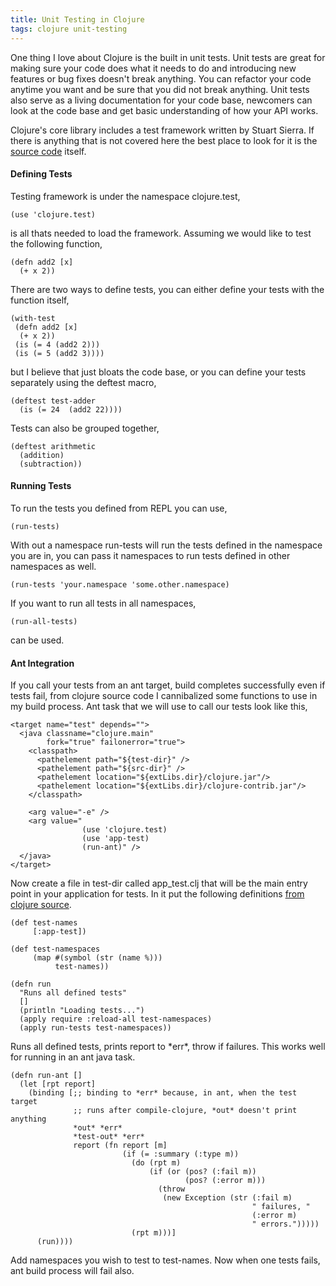 ```yaml
---
title: Unit Testing in Clojure
tags: clojure unit-testing
---
```


One thing I love about Clojure is the built in unit tests. Unit tests
are great for making sure your code does what it needs to do and
introducing new features or bug fixes doesn't break anything. You can
refactor your code anytime you want and be sure that you did not break
anything. Unit tests also serve as a living documentation for your code
base, newcomers can look at the code base and get basic understanding of
how your API works.


Clojure's core library includes a test framework written by Stuart
Sierra. If there is anything that is not covered here the best place to
look for it is the [source
code](http://github.com/richhickey/clojure/blob/master/src/clj/clojure/test.clj)
itself.


#### Defining Tests

Testing framework is under the namespace clojure.test,

    (use 'clojure.test)

is all thats needed to load the framework. Assuming we would like to
test the following function,

    (defn add2 [x] 
      (+ x 2)) 

There are two ways to define tests, you can either define your tests
with the function itself,

    (with-test
     (defn add2 [x] 
      (+ x 2))
     (is (= 4 (add2 2)))
     (is (= 5 (add2 3))))

but I believe that just bloats the code base, or you can define your
tests separately using the deftest macro,

    (deftest test-adder
      (is (= 24  (add2 22))))

Tests can also be grouped together,

    (deftest arithmetic
      (addition)
      (subtraction))

#### Running Tests

To run the tests you defined from REPL you can use,

    (run-tests)

With out a namespace run-tests will run the tests defined in the
namespace you are in, you can pass it namespaces to run tests defined in
other namespaces as well.

    (run-tests 'your.namespace 'some.other.namespace)

If you want to run all tests in all namespaces,

    (run-all-tests)

can be used.

#### Ant Integration

If you call your tests from an ant target, build completes successfully
even if tests fail, from clojure source code I cannibalized some
functions to use in my build process. Ant task that we will use to call
our tests look like this,

    <target name="test" depends="">
      <java classname="clojure.main" 
            fork="true" failonerror="true">  
        <classpath>
          <pathelement path="${test-dir}" />
          <pathelement path="${src-dir}" />
          <pathelement location="${extLibs.dir}/clojure.jar"/>
          <pathelement location="${extLibs.dir}/clojure-contrib.jar"/>
        </classpath>

        <arg value="-e" />
        <arg value="
                    (use 'clojure.test)
                    (use 'app-test)
                    (run-ant)" />
      </java>  
    </target>

Now create a file in test-dir called app_test.clj that will be the main
entry point in your application for tests. In it put the following
definitions [from clojure
source](http://github.com/richhickey/clojure/blob/abca86ea023080fd4ceed24b9887a653a56722eb/test/clojure/test_clojure.clj).

    (def test-names
         [:app-test])
 
    (def test-namespaces
         (map #(symbol (str (name %)))
              test-names))
 
    (defn run
      "Runs all defined tests"
      []
      (println "Loading tests...")
      (apply require :reload-all test-namespaces)
      (apply run-tests test-namespaces))

Runs all defined tests, prints report to \*err\*, throw if failures. This
works well for running in an ant java task.

    (defn run-ant []
      (let [rpt report]
        (binding [;; binding to *err* because, in ant, when the test target
                  ;; runs after compile-clojure, *out* doesn't print anything
                  *out* *err*
                  *test-out* *err*
                  report (fn report [m]
                             (if (= :summary (:type m))
                               (do (rpt m)
                                   (if (or (pos? (:fail m)) 
                                           (pos? (:error m)))
                                     (throw 
                                      (new Exception (str (:fail m) 
                                                          " failures, " 
                                                          (:error m) 
                                                          " errors.")))))
                               (rpt m)))]
          (run))))

Add namespaces you wish to test to test-names. Now when one tests fails,
ant build process will fail also.
